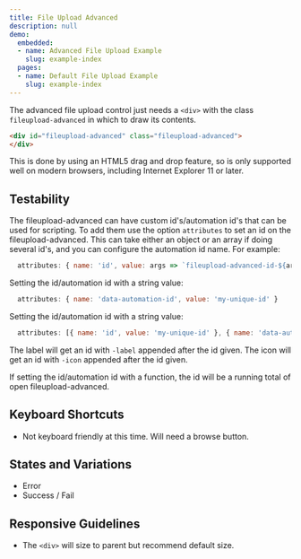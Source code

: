 ```yaml
---
title: File Upload Advanced
description: null
demo:
  embedded:
  - name: Advanced File Upload Example
    slug: example-index
  pages:
  - name: Default File Upload Example
    slug: example-index
---
```


The advanced file upload control just needs a `<div>` with the class `fileupload-advanced` in which to draw its contents.

```html
<div id="fileupload-advanced" class="fileupload-advanced">
</div>
```

This is done by using an HTML5 drag and drop feature, so is only supported well on modern browsers, including Internet Explorer 11 or later.

## Testability

The fileupload-advanced can have custom id's/automation id's that can be used for scripting. To add them use the option `attributes` to set an id on the fileupload-advanced. This can take either an object or an array if doing several id's, and you can configure the automation id name. For example:

```js
  attributes: { name: 'id', value: args => `fileupload-advanced-id-${args.id}` }
```

Setting the id/automation id with a string value:

```js
  attributes: { name: 'data-automation-id', value: 'my-unique-id' }
```

Setting the id/automation id with a string value:

```js
  attributes: [{ name: 'id', value: 'my-unique-id' }, { name: 'data-automation-id', value: 'my-unique-id' }]
```

The label will get an id with `-label` appended after the id given.
The icon will get an id with `-icon` appended after the id given.

If setting the id/automation id with a function, the id will be a running total of open fileupload-advanced.

## Keyboard Shortcuts

- Not keyboard friendly at this time. Will need a browse button.

## States and Variations

- Error
- Success / Fail

## Responsive Guidelines

- The `<div>` will size to parent but recommend default size.
